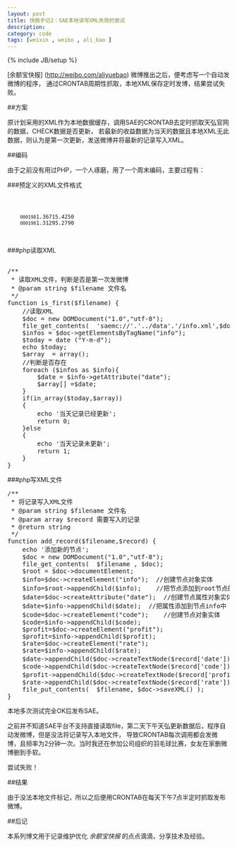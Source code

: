 ```yaml
---
layout: post
title: 快报手记2：SAE本地读写XML失败的尝试
description: 
category: code
tags: [weixin , weibo , ali_bao ]
---
```

{% include JB/setup %}


[余额宝快报] (http://weibo.com/aliyuebao) 微博推出之后，便考虑写一个自动发微博的程序，
通过CRONTAB周期性抓取，本地XML保存定时发博，结果尝试失败。 


##方案

原计划采用的XML作为本地数据缓存，调用SAE的CRONTAB去定时抓取天弘官网的数据，CHECK数据是否更新，
若最新的收益数据为当天的数据且本地XML无此数据，则认为是第一次更新，发送微博并将最新的记录写入XML。


##编码

由于之前没有用过PHP，一个人琢磨，用了一个周末编码，主要过程有：

###预定义的XML文件格式
<pre>
<code>
	<?xml version="1.0" encoding="utf-8"?>
	<root>
	<info date="2013-07-07"><code>000198</code><profit>1.3671</profit><rate>5.4250</rate></info>
	<info date="2013-07-08"><code>000198</code><profit>1.3129</profit><rate>5.2790</rate></info>
    </root>
</code>
</pre>

###php读取XML

<pre>
<!--lang=php-->
/**
 * 读取XML文件，判断是否是第一次发微博
 * @param string $filename 文件名
 */
function is_first($filename) {
    //读取XML
    $doc = new DOMDocument("1.0","utf-8");
	file_get_contents(  'saemc://'.'../data'.'/info.xml',$doc);
	$infos = $doc->getElementsByTagName("info");
	$today = date ("Y-m-d");
	echo $today;
	$array  = array();
	//判断是否存在
	foreach ($infos as $info){
		$date = $info->getAttribute("date");
		$array[] =$date;
	}
	if(in_array($today,$array))
	{
	    echo '当天记录已经更新';
		return 0;  
	}else
	{
	    echo '当天记录未更新';
		return 1;
	}
}
</pre>


###php写XML文件
<pre>
/**
 * 将记录写入XML文件
 * @param string $filename 文件名
 * @param array $record 需要写入的记录
 * @return string
 */
function add_record($filename,$record) {
    echo '添加新的节点';
	$doc = new DOMDocument("1.0","utf-8");
	file_get_contents(  $filename , $doc);
	$root = $doc->documentElement;
	$info=$doc->createElement("info");  //创建节点对象实体
	$info=$root->appendChild($info);    //把节点添加到root节点的子节点
	$date=$doc->createAttribute("date");  //创建节点属性对象实体
	$date=$info->appendChild($date);  //把属性添加到节点info中	
	$code=$doc->createElement("code");    //创建节点对象实体
	$code=$info->appendChild($code);
	$profit=$doc->createElement("profit");
	$profit=$info->appendChild($profit);
	$rate=$doc->createElement("rate");
	$rate=$info->appendChild($rate);
	$date->appendChild($doc->createTextNode($record['date']));  //createTextNode创建内容的子节点，然后把内容添加到节点中来
	$code->appendChild($doc->createTextNode($record['code']));
	$profit->appendChild($doc->createTextNode($record['profit'])); //注意要转码对于中文，因为XML默认为UTF-8格式
	$rate->appendChild($doc->createTextNode($record['rate']));
	file_put_contents(  $filename, $doc->saveXML() );
}
</pre>

本地多次测试完全OK后发布SAE。

之前并不知道SAE平台不支持直接读取file，第二天下午天弘更新数据后，程序自动发微博，但是没法将记录写入本地文件，
导致CRONTAB每次调用都会发微博，且频率为2分钟一次。当时我还在参加公司组织的羽毛球比赛，女友在家删微博删到手软。

尝试失败！


##结果

由于没法本地文件标记，所以之后便用CRONTAB在每天下午7点半定时抓取发布微博。


##后记

本系列博文用于记录维护优化 _余额宝快报_ 的点点滴滴，分享技术及经验。
